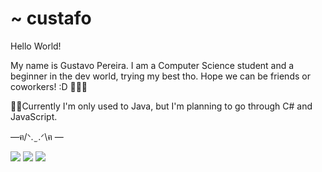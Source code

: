 # ~ custafo

Hello World!

My name is Gustavo Pereira. I am a Computer Science student and a beginner in the dev world, trying my best tho.
Hope we can be friends or coworkers! :D
:technologist::bug:

:hammer::memo:Currently I'm only used to Java, but I'm planning to go through C# and JavaScript.


 —ฅ/ᐠ. ̫ .ᐟ\ฅ —
 
 

<a href = "mailto:gustavopereiraplo2@gmail.com"><img src="https://img.shields.io/badge/-Gmail-%23333?style=for-the-badge&logo=gmail&logoColor=white" target="_blank"></a>
<a href = "https://www.linkedin.com/in/gustavo-pereira-oliveira-lima-29325820b/"><img src="https://img.shields.io/badge/-Linkedin-%23333?style=for-the-badge&logo=linkedin&logoColor=blue" target="_blank"></a>
<a href = "instagram.com/custafo"><img src="https://img.shields.io/badge/-Instagram-%23333?style=for-the-badge&logo=instagram&logoColor=pink" target="_blank"></a>
